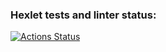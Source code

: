 ### Hexlet tests and linter status:
[![Actions Status](https://github.com/YuliPotapchenko/php-project-45/workflows/hexlet-check/badge.svg)](https://github.com/YuliPotapchenko/php-project-45/actions)